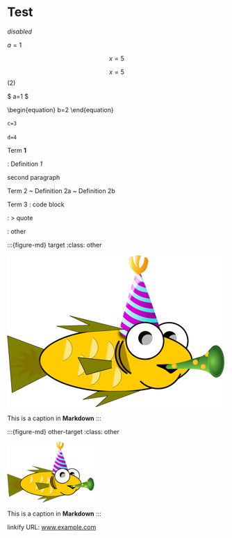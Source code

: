# Test

*disabled*

$a=1$

$$x=5$$

$$x=5$$ (2)

$ a=1 $

\begin{equation}
b=2
\end{equation}

```{math}
c=3

d=4
```

Term **1**

: Definition *1*

  second paragraph

Term 2
  ~ Definition 2a
  ~ Definition 2b

Term 3
  :     code block

  : > quote

  : other

:::{figure-md} target
:class: other

![fun-fish](fun-fish.png)

This is a caption in **Markdown**
:::

:::{figure-md} other-target
:class: other

<img src="fun-fish.png" alt="fishy" class="bg-primary mb-1" width="200px">

This is a caption in **Markdown**
:::

linkify URL: www.example.com
